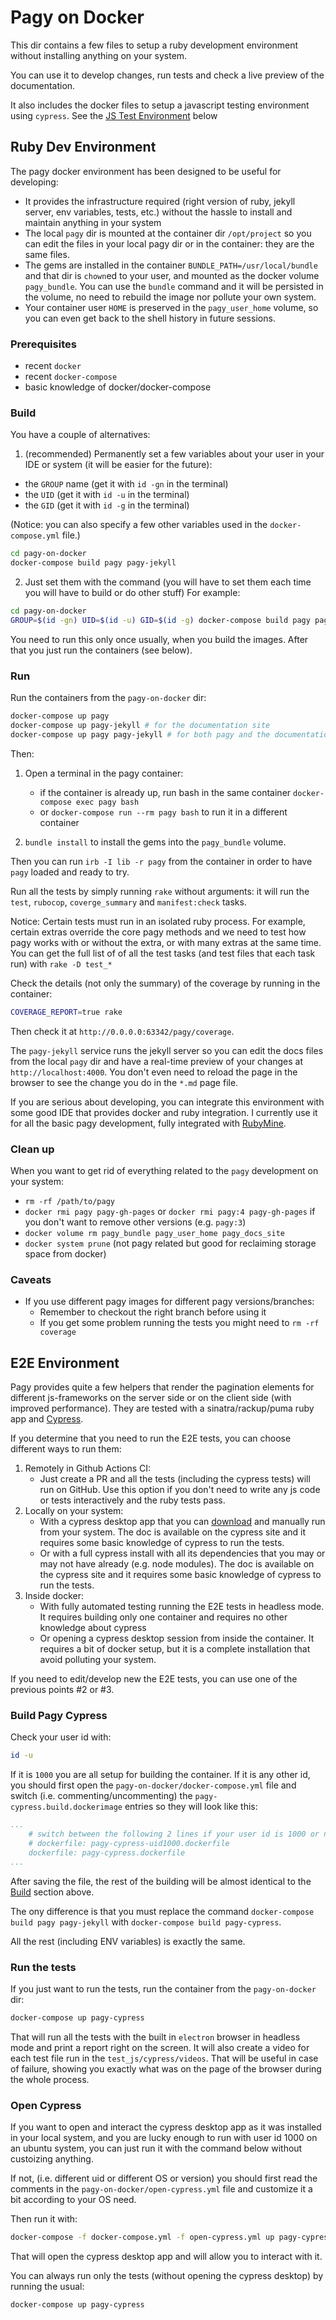 # Pagy on Docker

This dir contains a few files to setup a ruby development environment without installing anything on your system.

You can use it to develop changes, run tests and check a live preview of the documentation.

It also includes the docker files to setup a javascript testing environment using `cypress`. See the [JS Test Environment](#js-test-environment) below

## Ruby Dev Environment

The pagy docker environment has been designed to be useful for developing:

- It provides the infrastructure required (right version of ruby, jekyll server, env variables, tests, etc.) without the hassle to install and maintain anything in your system
- The local `pagy` dir is mounted at the container dir `/opt/project` so you can edit the files in your local pagy dir or in the container: they are the same files.
- The gems are installed in the container `BUNDLE_PATH=/usr/local/bundle` and that dir is `chown`ed to your user, and mounted as the docker volume `pagy_bundle`. You can use the `bundle` command and it will be persisted in the volume, no need to rebuild the image nor pollute your own system.
- Your container user `HOME` is preserved in the `pagy_user_home` volume, so you can even get back to the shell history in future sessions.

### Prerequisites

- recent `docker`
- recent `docker-compose`
- basic knowledge of docker/docker-compose

### Build

You have a couple of alternatives:

1. (recommended) Permanently set a few variables about your user in your IDE or system (it will be easier for the future):

  - the `GROUP` name (get it with `id -gn` in the terminal)
  - the `UID` (get it with `id -u` in the terminal)
  - the `GID` (get it with `id -g` in the terminal)

  (Notice: you can also specify a few other variables used in the `docker-compose.yml` file.)

  ```sh
  cd pagy-on-docker
  docker-compose build pagy pagy-jekyll
  ```

2. Just set them with the command (you will have to set them each time you will have to build or do other stuff) For example:

```sh
cd pagy-on-docker
GROUP=$(id -gn) UID=$(id -u) GID=$(id -g) docker-compose build pagy pagy-jekyll
```

You need to run this only once usually, when you build the images. After that you just run the containers (see below).

### Run

Run the containers from the `pagy-on-docker` dir:

```sh
docker-compose up pagy
docker-compose up pagy-jekyll # for the documentation site
docker-compose up pagy pagy-jekyll # for both pagy and the documentation site
```
Then:

1. Open a terminal in the pagy container:
     - if the container is already up, run bash in the same container `docker-compose exec pagy bash`
     - or `docker-compose run --rm pagy bash` to run it in a different container

2. `bundle install` to install the gems into the `pagy_bundle` volume.

Then you can run `irb -I lib -r pagy` from the container in order to have `pagy` loaded and ready to try.

Run all the tests by simply running `rake` without arguments: it will run the `test`, `rubocop`, `coverge_summary` and `manifest:check` tasks.

Notice: Certain tests must run in an isolated ruby process. For example, certain extras override the core pagy methods and we need to test how pagy works with or without the extra, or with many extras at the same time. You can get the full list of of all the test tasks (and test files that each task run) with `rake -D test_*`

Check the details (not only the summary) of the coverage by running in the container:

```sh
COVERAGE_REPORT=true rake
```

Then check it at `http://0.0.0.0:63342/pagy/coverage`.

The `pagy-jekyll` service runs the jekyll server so you can edit the docs files from the local `pagy` dir and have a real-time preview of your changes at `http://localhost:4000`. You don't even need to reload the page in the browser to see the change you do in the `*.md` page file.

If you are serious about developing, you can integrate this environment with some good IDE that provides docker and ruby integration. I currently use it for all the basic pagy development, fully integrated with [RubyMine](https://www.jetbrains.com/ruby/?from=https%3A%2F%2Fgithub.com%2Fddnexus%2Fpagy).

### Clean up

When you want to get rid of everything related to the `pagy` development on your system:

- `rm -rf /path/to/pagy`
- `docker rmi pagy pagy-gh-pages` or `docker rmi pagy:4 pagy-gh-pages` if you don't want to remove other versions (e.g. `pagy:3`)
- `docker volume rm pagy_bundle pagy_user_home pagy_docs_site`
- `docker system prune` (not pagy related but good for reclaiming storage space from docker)

### Caveats

- If you use different pagy images for different pagy versions/branches:
    - Remember to checkout the right branch before using it
    - If you get some problem running the tests you might need to `rm -rf coverage`

## E2E Environment

Pagy provides quite a few helpers that render the pagination elements for different js-frameworks on the server side or on the client side (with improved performance). They are tested with a sinatra/rackup/puma ruby app and  [Cypress](https://www.cypress.io).

If you determine that you need to run the E2E tests, you can choose different ways to run them:

1. Remotely in Github Actions CI:
    - Just create a PR and all the tests (including the cypress tests) will run on GitHub. Use this option if you don't need to write any js code or tests interactively and the ruby tests pass.
2. Locally on your system:
    - With a cypress desktop app that you can [download](https://download.cypress.io/desktop) and manually run from your system. The doc is available on the cypress site and it requires some basic knowledge of cypress to run the tests.
    - Or with a full cypress install with all its dependencies that you may or may not have already (e.g. node modules). The doc is available on the cypress site and it requires some basic knowledge of cypress to run the tests.
3. Inside docker:
    - With fully automated testing running the E2E tests in headless mode. It requires building only one container and requires no other knowledge about cypress
    - Or opening a cypress desktop session from inside the container. It requires a bit of docker setup, but it is a complete installation that avoid polluting your system.

If you need to edit/develop new the E2E tests, you can use one of the previous points #2 or #3.

### Build Pagy Cypress

Check your user id with:

```sh
id -u
```

If it is `1000` you are all setup for building the container. If it is any other id, you should first open the `pagy-on-docker/docker-compose.yml` file and switch (i.e. commenting/uncommenting) the `pagy-cypress.build.dockerimage` entries so they will look like this:

```yml
...
    # switch between the following 2 lines if your user id is 1000 or not
    # dockerfile: pagy-cypress-uid1000.dockerfile
    dockerfile: pagy-cypress.dockerfile
...
```

After saving the file, the rest of the building will be almost identical to the [Build](#build) section above.

The ony difference is that you must replace the command `docker-compose build pagy pagy-jekyll` with `docker-compose build pagy-cypress`.

All the rest (including ENV variables) is exactly the same.

### Run the tests

If you just want to run the tests, run the container from the `pagy-on-docker` dir:

```sh
docker-compose up pagy-cypress
```

That will run all the tests with the built in `electron` browser in headless mode and print a report right on the screen. It will also create a video for each test file run in the `test_js/cypress/videos`. That will be useful in case of failure, showing you exactly what was on the page of the browser during the whole process.

### Open Cypress

If you want to open and interact the cypress desktop app as it was installed in your local system, and you are lucky enough to run with user id 1000 on an ubuntu system, you can just run it with the command below without custoizing anything.

If not, (i.e. different uid or different OS or version) you should first read the comments in the `pagy-on-docker/open-cypress.yml` file and customize it a bit according to your OS need.

Then run it with:

```sh
docker-compose -f docker-compose.yml -f open-cypress.yml up pagy-cypress
```

That will open the cypress desktop app and will allow you to interact with it.

You can always run only the tests (without opening the cypress desktop) by running the usual:

```sh
docker-compose up pagy-cypress
```

